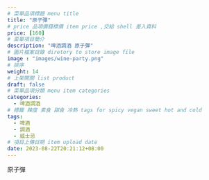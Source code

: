 ```yaml
---
# 菜單品項標題 menu title 
title: "原子彈"
# price 品項價錢標價 item price ,交給 shell 差入資料
price: [160] 
# 菜單項目簡介 
description: "啤酒調酒 原子彈"
# 圖片檔案目錄 diretory to store image file
image : "images/wine-party.png"
# 排序
weight: 14 
# 上架開關 list product 
draft: false
# 菜單品項分類 menu item categories 
categories:
  - 啤酒調酒 
# 標籤 辣度 素食 甜食 冷熱 tags for spicy vegan sweet hot and cold 
tags:
  - 啤酒
  - 調酒 
  - 威士忌
# 項目上傳日期 item upload date 
date: 2023-08-22T20:21:12+08:00
---
```


 原子彈
